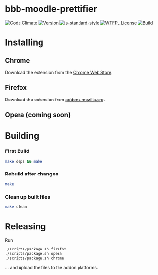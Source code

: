 # bbb-moodle-prettifier
[![Code Climate](https://codeclimate.com/github/bash/bbb-moodle-prettifier/badges/gpa.svg)](https://codeclimate.com/github/bash/bbb-moodle-prettifier)
[![Version](https://img.shields.io/badge/version-4.1.2-yellow.svg)](manifest.json)
[![js-standard-style](https://img.shields.io/badge/code%20style-standard-brightgreen.svg)](http://standardjs.com/)
[![WTFPL License](https://img.shields.io/badge/license-WTFPL-blue.svg)](LICENSE)
[![Build](https://img.shields.io/badge/build%20system-make-brightgreen.svg)](Makefile)

# Installing

## Chrome

Download the extension from the [Chrome Web Store](https://chrome.google.com/webstore/detail/bbb-moodle-prettifier/fbnoacnkmdhnmghankinjgbmlinjpkhg).

## Firefox 

Download the extension from [addons.mozilla.org](https://addons.mozilla.org/en-US/firefox/addon/bbb-moodle-prettifier/).

## Opera (coming soon)

# Building

### First Build

```bash
make deps && make
```

### Rebuild after changes

```bash
make
```

### Clean up built files

```bash
make clean
```

# Releasing

Run

```bash
./scripts/package.sh firefox
./scripts/package.sh opera
./scripts/package.sh chrome
```

... and upload the files to the addon platforms.
